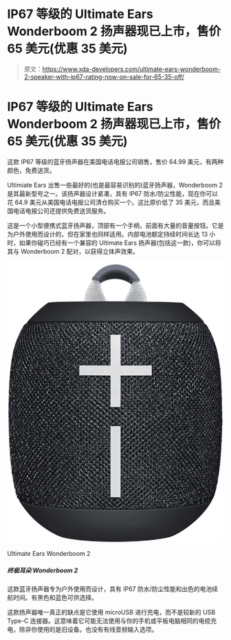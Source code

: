 # IP67 等级的 Ultimate Ears Wonderboom 2 扬声器现已上市，售价 65 美元(优惠 35 美元)

> 原文：<https://www.xda-developers.com/ultimate-ears-wonderboom-2-speaker-with-ip67-rating-now-on-sale-for-65-35-off/>

# IP67 等级的 Ultimate Ears Wonderboom 2 扬声器现已上市，售价 65 美元(优惠 35 美元)

这款 IP67 等级的蓝牙扬声器在美国电话电报公司销售，售价 64.99 美元，有两种颜色，免费送货。

Ultimiate Ears 出售一些最好的(也是最容易识别的)蓝牙扬声器，Wonderboom 2 是其最新型号之一。该扬声器设计紧凑，具有 IP67 防水/防尘性能，现在你可以花 64.9 美元从美国电话电报公司清仓购买一个。这比原价低了 35 美元，而且美国电话电报公司还提供免费送货服务。

这是一个小型便携式蓝牙扬声器，顶部有一个手柄，前面有大量的音量按钮。它是为户外使用而设计的，但在家里也同样适用。内部电池额定持续时间长达 13 小时，如果你碰巧已经有一个兼容的 Ultimate Ears 扬声器(包括这一款)，你可以将其与 Wonderboom 2 配对，以获得立体声效果。

 <picture>![This Bluetooth speaker is built for outdoors use, with IP67 water/dust resistance and excellent battery life. Black and blue colors are available.](img/eac014b402ee6d6db6cfaa19a7045ee4.png)</picture> 

Ultimate Ears Wonderboom 2

##### 终极耳朵 Wonderboom 2

这款蓝牙扬声器专为户外使用而设计，具有 IP67 防水/防尘性能和出色的电池续航时间。有黑色和蓝色可供选择。

这款扬声器唯一真正的缺点是它使用 microUSB 进行充电，而不是较新的 USB Type-C 连接器。这意味着它可能无法使用与你的手机或平板电脑相同的电缆充电，除非你使用的是旧设备。也没有有线音频输入选项。